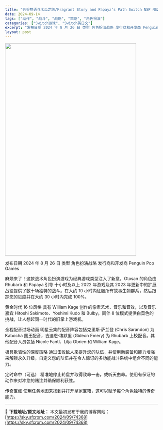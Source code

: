 ```yaml
---
title: "芳香物语与木瓜之路/Fragrant Story and Papaya’s Path Switch NSP NSZ英文"
date: 2024-09-14
tags: ["动作", "战斗", "战略", "策略", "角色扮演"]
categories: ["Switch游戏", "Switch英日文"]
excerpt: "发布日期 2024 年 8 月 26 日 类型 角色扮演战略 发行商和开发商 Penguin Pop Games 麻烦来了！这款战术角色扮演游戏为经典游戏类型注入了新意，Otosan 的角色由 Rhubarb 和 Papaya 引导 十小时及以上 2022 年游戏及其 2023 年更新中的扩展战役提&hellip;"
layout: post
---
```


<img class="aligncenter size-full wp-image-74369" src="https://sky.sfcrom.com/wp-content/uploads/2024/09/2024091411283920.webp" alt="" width="432" height="700" />

发布日期 2024 年 8 月 26 日
类型 角色扮演战略
发行商和开发商 Penguin Pop Games

麻烦来了！这款战术角色扮演游戏为经典游戏类型注入了新意，Otosan 的角色由 Rhubarb 和 Papaya 引导
十小时及以上
2022 年游戏及其 2023 年更新中的扩展战役提供了数十场独特的战斗。在大约 10 小时内征服所有故事生物群系，然后跟踪您的进度并在大约 30 小时内完成 100%。

黄金时代 16 位风格
具有 William Kage 创作的像素艺术、音乐和音效，以及音乐嘉宾 Hitoshi Sakimoto、Yoshimi Kudo 和 Bulby。同伴 8 位模式提供白菜色的挑战，让人想起同一时代的旧掌上游戏机。

全程配音过场动画
明星云集的配音阵容包括克里斯·萨兰登 (Chris Sarandon) 为 Kabocha 国王配音，吉迪恩·埃默里 (Gideon Emery) 为 Rhubarb 上校配音。其他配音人员包括 Nicole Fantl、Lilja Obrien 和 William Kage。

极具欺骗性的深度策略
通过击败敌人来提升您的队伍，并使用新装备和能力增强来解锁永久升级。自定义您的队伍并在令人惊讶的多功能战斗系统中组合不同的能力。

定时命中（可选）
精准地停止轮盘并取得致命一击，或听天由命。使用有保证的动作来对冲您的赌注并确保顺利获胜。

传奇宝藏
使用任务地图来找到并打开皇家宝箱，这可以赋予每个角色独特的传奇能力。

---
📖 **下载地址/原文地址：** 本文最初发布于我的博客网站：[https://sky.sfcrom.com/2024/09/74368](https://sky.sfcrom.com/2024/09/74368)
